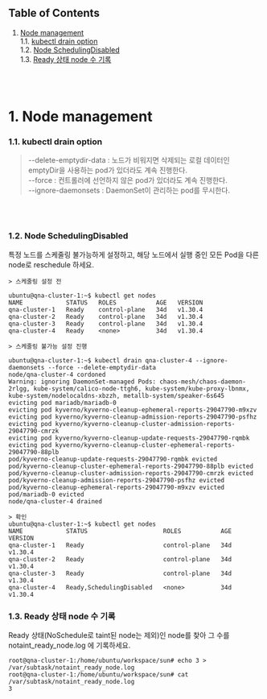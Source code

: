 ## Table of Contents

1. [Node management](#1)<br>
  1.1. [kubectl drain option](#1.1)<br>
  1.2. [Node SchedulingDisabled](#1.2)<br>
  1.3. [Ready 상태 node 수 기록](#1.3)<br>
  


<br>
<br>


# <div id='1'> 1. Node management

### <div id='1.1'> 1.1. kubectl drain option

> --delete-emptydir-data : 노드가 비워지면 삭제되는 로컬 데이터인 emptyDir을 사용하는 pod가 있더라도 계속 진행한다. <br>
> --force : 컨트롤러에 선언하지 않은 pod가 있더라도 계속 진행한다. <br>
> --ignore-daemonsets : DaemonSet이 관리하는 pod를 무시한다.

<br>
<br>

### <div id='1.2'> 1.2. Node SchedulingDisabled


특정 노드를 스케줄링 불가능하게 설정하고, 해당 노드에서 실행 중인 모든 Pod을 다른 node로 reschedule 하세요.
<br>

```
> 스케줄링 설정 전

ubuntu@qna-cluster-1:~$ kubectl get nodes
NAME            STATUS   ROLES           AGE   VERSION
qna-cluster-1   Ready    control-plane   34d   v1.30.4
qna-cluster-2   Ready    control-plane   34d   v1.30.4
qna-cluster-3   Ready    control-plane   34d   v1.30.4
qna-cluster-4   Ready    <none>          34d   v1.30.4
```

```
> 스케줄링 불가능 설정 진행

ubuntu@qna-cluster-1:~$ kubectl drain qna-cluster-4 --ignore-daemonsets --force --delete-emptydir-data
node/qna-cluster-4 cordoned
Warning: ignoring DaemonSet-managed Pods: chaos-mesh/chaos-daemon-2rlgg, kube-system/calico-node-ttgh6, kube-system/kube-proxy-lbnmx, kube-system/nodelocaldns-xbzzh, metallb-system/speaker-6s645
evicting pod mariadb/mariadb-0
evicting pod kyverno/kyverno-cleanup-ephemeral-reports-29047790-m9xzv
evicting pod kyverno/kyverno-cleanup-admission-reports-29047790-psfhz
evicting pod kyverno/kyverno-cleanup-cluster-admission-reports-29047790-cmrzk
evicting pod kyverno/kyverno-cleanup-update-requests-29047790-rqmbk
evicting pod kyverno/kyverno-cleanup-cluster-ephemeral-reports-29047790-88plb
pod/kyverno-cleanup-update-requests-29047790-rqmbk evicted
pod/kyverno-cleanup-cluster-ephemeral-reports-29047790-88plb evicted
pod/kyverno-cleanup-cluster-admission-reports-29047790-cmrzk evicted
pod/kyverno-cleanup-admission-reports-29047790-psfhz evicted
pod/kyverno-cleanup-ephemeral-reports-29047790-m9xzv evicted
pod/mariadb-0 evicted
node/qna-cluster-4 drained
```

```
> 확인
ubuntu@qna-cluster-1:~$ kubectl get nodes
NAME            STATUS                     ROLES           AGE   VERSION
qna-cluster-1   Ready                      control-plane   34d   v1.30.4
qna-cluster-2   Ready                      control-plane   34d   v1.30.4
qna-cluster-3   Ready                      control-plane   34d   v1.30.4
qna-cluster-4   Ready,SchedulingDisabled   <none>          34d   v1.30.4

```

### <div id='1.3'> 1.3. Ready 상태 node 수 기록

Ready 상태(NoSchedule로 taint된 node는 제외)인 node를 찾아 그 수를 notaint_ready_node.log 에 기록하세요.

```
root@qna-cluster-1:/home/ubuntu/workspace/sun# echo 3 > /var/subtask/notaint_ready_node.log
root@qna-cluster-1:/home/ubuntu/workspace/sun# cat /var/subtask/notaint_ready_node.log
3
```


